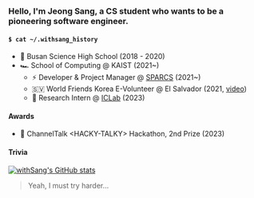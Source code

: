 ### Hello, I'm Jeong Sang, a CS student who wants to be a pioneering software engineer.

#### `$ cat ~/.withsang_history`

- 🏁 Busan Science High School (2018 - 2020)
- 🏎️ School of Computing @ KAIST (2021~)
  - ⚡️ Developer & Project Manager @ [SPARCS](https://sparcs.org) (2021~)
  - 🇸🇻 World Friends Korea E-Volunteer @ El Salvador (2021, [video](https://www.youtube.com/watch?v=hmAepXt78EA))
  - 🔬 Research Intern @ [ICLab](https://ic.kaist.ac.kr/) (2023)

#### Awards

- 💬 ChannelTalk \<HACKY-TALKY\> Hackathon, 2nd Prize (2023)

#### Trivia

[![withSang's GitHub stats](https://github-readme-stats.vercel.app/api?username=withsang)](https://github.com/anuraghazra/github-readme-stats)
> Yeah, I must try harder...

<!--
**withSang/withSang** is a ✨ _special_ ✨ repository because its `README.md` (this file) appears on your GitHub profile.
-->
